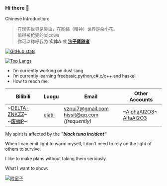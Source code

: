 ### Hi there 👋
Chinese Introduction:
>  在现实世界是臭虫，在网络（精神）世界是朵小花。 </br>
>  值得被枪毙的lolcows </br>
>  你可以称呼我为 **实体A** 或 **[沙子尾随者](https://z3.ax1x.com/2021/07/07/RH8cLR.jpg)[](English=SandStalker)**
<!--*NOTICE:ZNKZZ HAS BEEN DEAD!!*-->

[![GitHub stats](https://github-readme-stats.vercel.app/api?username=anOrdinaryflower&hide=issues,contribs&custom_title=Github%E7%BB%9F%E8%AE%A1&hide_border=true&show_icons=true&title_color=DB5A6B&text_color=F48983&icon_color=424C50&locale=en&count_private=true)](https://github.com/anOrdinaryflower)

[![Top Langs](https://github-readme-stats.vercel.app/api/top-langs/?username=anOrdinaryflower&layout=compact&custom_title=编程语言使用&hide_border=true&langs_count=6&title_color=DB5A6B)](https://github.com/anOrdinaryflower)
- I’m currently working on dust-lang
- I’m currently learning freebasic,python,c#,c/c++ and haskell
- How to reach me: 

 Bilibili | Luogu | Email | Other Accounts
 --- | --- | --- | ---
 ~[DELTA-ZNKZZ](https://space.bilibili.com/94781005)~ </br>  ~[废蝉P](https://space.bilibili.com/348801677)~  | [elatii](https://elatii.blog.luogu.org) | vzpui7@gmail.com </br>  hissit@qq.com *(frequently)* | ~[AlphaAl2O3](https://github.com/AlphaAl2O3)~ </br> [AlfaAl2O3](https://github.com/AlfaAl2O3)

My spirit is affected by the ***"black tuna incident"***

When I can emit light to warm myself, I don't need to rely on the light of others to survive.

I like to make plans without taking them seriously.

What I want to show:

[![附窗子](https://z3.ax1x.com/2021/07/08/RqRhQg.md.gif)](https://www.bilibili.com/video/BV1Ex411k7Dn)

<!--
![Nadine](https://z3.ax1x.com/2021/05/01/gVwKvd.gif)
-->
